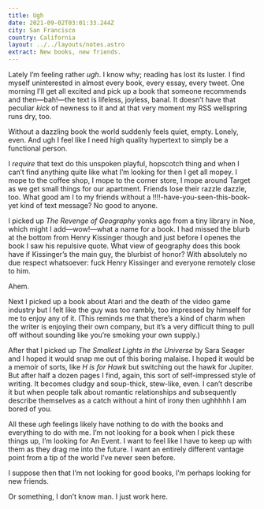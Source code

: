 ```yaml
---
title: Ugh
date: 2021-09-02T03:01:33.244Z
city: San Francisco
country: California
layout: ../../layouts/notes.astro
extract: New books, new friends.
---
```

Lately I’m feeling rather _ugh_. I know why; reading has lost its luster. I find myself uninterested in almost every book, every essay, every tweet. One morning I’ll get all excited and pick up a book that someone recommends and then—bah!—the text is lifeless, joyless, banal. It doesn’t have that peculiar _kick_ of newness to it and at that very moment my RSS wellspring runs dry, too.

Without a dazzling book the world suddenly feels quiet, empty. Lonely, even. And ugh I feel like I need high quality hypertext to simply be a functional person.

I _require_ that text do this unspoken playful, hopscotch thing and when I can’t find anything quite like what I’m looking for then I get all mopey. I mope to the coffee shop, I mope to the corner store, I mope around Target as we get small things for our apartment. Friends lose their razzle dazzle, too. What good am I to my friends without a !!!!-have-you-seen-this-book-yet kind of text message? No good to anyone.

I picked up *The Revenge of Geography*  yonks ago from a tiny library in Noe, which might I add—wow!—what a name for a book. I had missed the blurb at the bottom from Henry Kissinger though and just before I openes the book I saw his repulsive quote. What view of geography does this book have if Kissinger’s the main guy, the blurbist of honor? With absolutely no due respect whatsoever: fuck Henry Kissinger and everyone remotely close to him. 

Ahem. 

Next I picked up a book about Atari and the death of the video game industry but I felt like the guy was too rambly, too impressed by himself for me to enjoy any of it. (This reminds me that there’s a kind of charm when the writer is enjoying their own company, but it’s a very difficult thing to pull off without sounding like you’re smoking your own supply.)

After that I picked up *The Smallest Lights in the Universe* by Sara Seager and I hoped it would snap me out of this boring malaise. I hoped it would be a memoir of sorts, like *H is for Hawk* but switching out the hawk for Jupiter. But after half a dozen pages I find, again, this sort of self-impressed style of writing. It becomes cludgy and soup-thick, stew-like, even. I can’t describe it but when people talk about romantic relationships and subsequently describe themselves as a catch without a hint of irony then ughhhhh I am bored of you. 

All these _ugh_ feelings likely have nothing to do with the books and everything to do with me. I’m not looking for a book when I pick these things up, I’m looking for An Event. I want to feel like I have to keep up with them as they drag me into the future. I want an entirely different vantage point from a tip of the world I’ve never seen before. 

I suppose then that I’m not looking for good books, I’m perhaps looking for new friends. 

Or something, I don’t know man. I just work here.
